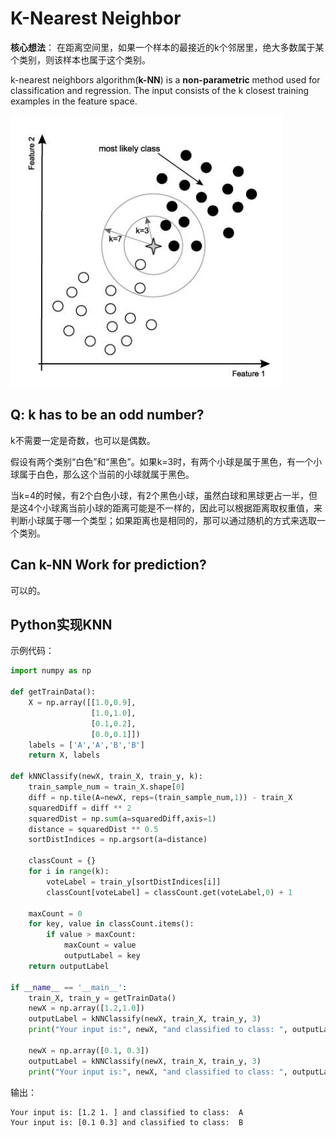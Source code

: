 # K-Nearest Neighbor #

**核心想法**：
在距离空间里，如果一个样本的最接近的k个邻居里，绝大多数属于某个类别，则该样本也属于这个类别。

k-nearest neighbors algorithm(**k-NN**) is a **non-parametric** method used for classification and regression. The input consists of the k closest training examples in the feature space.

![](images/ml/20180330223932.png)

## Q: k has to be an odd number? ##

k不需要一定是奇数，也可以是偶数。

假设有两个类别“白色”和“黑色”。如果k=3时，有两个小球是属于黑色，有一个小球属于白色，那么这个当前的小球就属于黑色。

当k=4的时候，有2个白色小球，有2个黑色小球，虽然白球和黑球更占一半，但是这4个小球离当前小球的距离可能是不一样的，因此可以根据距离取权重值，来判断小球属于哪一个类型；如果距离也是相同的，那可以通过随机的方式来选取一个类别。

## Can k-NN Work for prediction? ##

可以的。


## Python实现KNN ##

示例代码：

```python
import numpy as np

def getTrainData():
    X = np.array([[1.0,0.9],
                  [1.0,1.0],
                  [0.1,0.2],
                  [0.0,0.1]])
    labels = ['A','A','B','B']
    return X, labels

def kNNClassify(newX, train_X, train_y, k):
    train_sample_num = train_X.shape[0]
    diff = np.tile(A=newX, reps=(train_sample_num,1)) - train_X
    squaredDiff = diff ** 2
    squaredDist = np.sum(a=squaredDiff,axis=1)
    distance = squaredDist ** 0.5
    sortDistIndices = np.argsort(a=distance)

    classCount = {}
    for i in range(k):
        voteLabel = train_y[sortDistIndices[i]]
        classCount[voteLabel] = classCount.get(voteLabel,0) + 1

    maxCount = 0
    for key, value in classCount.items():
        if value > maxCount:
            maxCount = value
            outputLabel = key
    return outputLabel

if __name__ == '__main__':
    train_X, train_y = getTrainData()
    newX = np.array([1.2,1.0])
    outputLabel = kNNClassify(newX, train_X, train_y, 3)
    print("Your input is:", newX, "and classified to class: ", outputLabel)

    newX = np.array([0.1, 0.3])
    outputLabel = kNNClassify(newX, train_X, train_y, 3)
    print("Your input is:", newX, "and classified to class: ", outputLabel)
```

输出：

	Your input is: [1.2 1. ] and classified to class:  A
	Your input is: [0.1 0.3] and classified to class:  B

